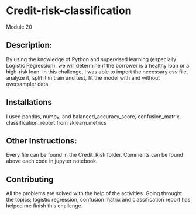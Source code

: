 # Credit-risk-classification
Module 20
## Description:
By using the knowledge of Python and supervised learning (especially Logistic Regression), we will determine if the borrower is a healthy loan or a high-risk loan. In this challenge, I was able to import the necessary csv file, analyze it, split it in train and test, fit the model with and without oversampler data. 
 ## Installations
 I used pandas, numpy, and balanced_accuracy_score, confusion_matrix, classification_report from sklearn.metrics
 ## Other Instructions:
 Every file can be found in the Credit_Risk folder.  Comments can be found above each code in jupyter notebook.

 ## Contributing
All the problems are solved with the help of the activities. Going throught the topics; logistic regression, confusion matrix and classification report has helped me finish this challenge.
